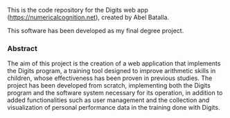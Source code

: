 This is the code repository for the Digits web app (https://numericalcognition.net), created by Abel Batalla.

This software has been developed as my final degree project.

### Abstract
The aim of this project is the creation of a web application that implements the Digits program, a training tool designed to improve arithmetic skills in children, whose effectiveness has been proven in previous studies. The project has been developed from scratch, implementing both the Digits program and the software system necessary for its operation, in addition to added functionalities such as user management and the collection and visualization of personal performance data in the training done with Digits.
